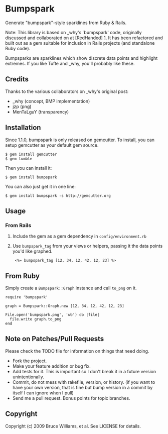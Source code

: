 # Bumpspark

Generate "bumpspark"-style sparklines from Ruby & Rails.

Note: This library is based on _why's `bumpspark' code, originally discussed and
collaborated on at [RedHanded] [1].  It has been refactored and built out as
a gem suitable for inclusion in Rails projects (and standalone Ruby code).

Bumpsparks are sparklines which show discrete data points and highlight 
extremes.  If you like Tufte and _why, you'll probably like these.

## Credits

Thanks to the various collaborators on _why's original post:

* _why (concept, BMP implementation)
* jzp (png)
* MenTaLguY (transparency)

## Installation

Since 1.1.0, bumpspark is only released on gemcutter. To install, you can setup gemcutter as your default gem source.

    $ gem install gemcutter
    $ gem tumble
 
Then you can install it:
 
    $ gem install bumpspark

You can also just get it in one line:

    $ gem install bumpspark -s http://gemcutter.org

## Usage

### From Rails

1. Include the gem as a gem dependency in `config/environment.rb`       
2. Use `bumpspark_tag` from your views or helpers, passing it the data points
   you'd like graphed.

        <%= bumpspark_tag [12, 34, 12, 42, 12, 23] %>
    
## From Ruby

Simply create a `Bumpspark::Graph` instance and call `to_png` on it.

    require 'bumpspark'
    
    graph = Bumpspark::Graph.new [12, 34, 12, 42, 12, 23]
    
    File.open('bumpspark.png', 'wb') do |file|
      file.write graph.to_png
    end

## Note on Patches/Pull Requests
 
Please check the TODO file for information on things that need doing. 
 
* Fork the project.
* Make your feature addition or bug fix.
* Add tests for it. This is important so I don't break it in a
  future version unintentionally.
* Commit, do not mess with rakefile, version, or history.
  (if you want to have your own version, that is fine but
   bump version in a commit by itself I can ignore when I pull)
* Send me a pull request. Bonus points for topic branches.

## Copyright

Copyright (c) 2009 Bruce Williams, et al. See LICENSE for details.

[1]: http://redhanded.hobix.com/inspect/sparklinesForMinimalists.html
